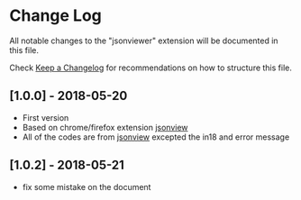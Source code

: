 # Change Log
All notable changes to the "jsonviewer" extension will be documented in this file.

Check [Keep a Changelog](http://keepachangelog.com/) for recommendations on how to structure this file.



## [1.0.0] - 2018-05-20
- First version
- Based on chrome/firefox extension [jsonview](https://github.com/bhollis/jsonview)
- All of the codes are from [jsonview](https://github.com/bhollis/jsonview) excepted the in18 and error message

## [1.0.2] - 2018-05-21
- fix some mistake on the document